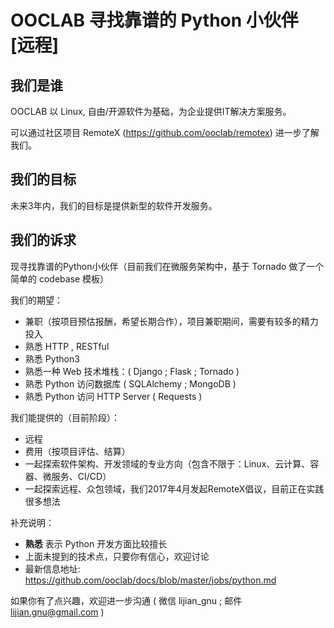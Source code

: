 # OOCLAB 寻找靠谱的 Python 小伙伴 [远程]

## 我们是谁

OOCLAB 以 Linux, 自由/开源软件为基础，为企业提供IT解决方案服务。

可以通过社区项目 RemoteX (https://github.com/ooclab/remotex) 进一步了解我们。

## 我们的目标

未来3年内，我们的目标是提供新型的软件开发服务。

## 我们的诉求

现寻找靠谱的Python小伙伴（目前我们在微服务架构中，基于 Tornado 做了一个简单的 codebase 模板）

我们的期望：

- 兼职（按项目预估报酬，希望长期合作），项目兼职期间，需要有较多的精力投入
- 熟悉 HTTP , RESTful
- 熟悉 Python3
- 熟悉一种 Web 技术堆栈：( Django ; Flask ; Tornado )
- 熟悉 Python 访问数据库 ( SQLAlchemy ; MongoDB )
- 熟悉 Python 访问 HTTP Server ( Requests )

我们能提供的（目前阶段）：

- 远程
- 费用（按项目评估、结算）
- 一起探索软件架构、开发领域的专业方向（包含不限于：Linux、云计算、容器、微服务、CI/CD）
- 一起探索远程、众包领域，我们2017年4月发起RemoteX倡议，目前正在实践很多想法

补充说明：

- **熟悉** 表示 Python 开发方面比较擅长
- 上面未提到的技术点，只要你有信心，欢迎讨论
- 最新信息地址: https://github.com/ooclab/docs/blob/master/jobs/python.md

如果你有了点兴趣，欢迎进一步沟通 ( 微信 lijian_gnu ; 邮件 lijian.gnu@gmail.com )
